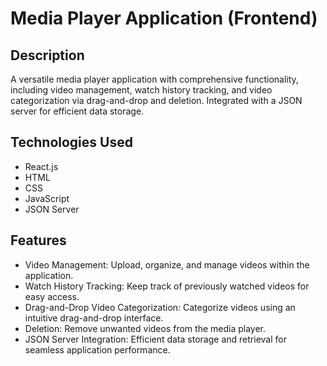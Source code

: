 # Media Player Application (Frontend)

## Description
A versatile media player application with comprehensive functionality, including video management, watch history tracking, and video categorization via drag-and-drop and deletion. Integrated with a JSON server for efficient data storage.

## Technologies Used
- React.js
- HTML
- CSS
- JavaScript
- JSON Server

## Features
- Video Management: Upload, organize, and manage videos within the application.
- Watch History Tracking: Keep track of previously watched videos for easy access.
- Drag-and-Drop Video Categorization: Categorize videos using an intuitive drag-and-drop interface.
- Deletion: Remove unwanted videos from the media player.
- JSON Server Integration: Efficient data storage and retrieval for seamless application performance.
